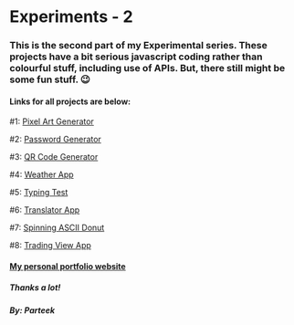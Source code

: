 # Experiments - 2

### This is the second part of my Experimental series. These projects have a bit serious javascript coding rather than colourful stuff, including use of APIs. But, there still might be some fun stuff. :wink:

#### Links for all projects are below:

#1: <a href="https://p4rt33k.github.io/JavaScriptWorksWonders/PixelArtGenerator/" target="_blank">Pixel Art Generator</a>

#2: <a href="https://p4rt33k.github.io/JavaScriptWorksWonders/PasswordGenerator/" target="_blank">Password Generator</a>

#3: <a href="https://p4rt33k.github.io/JavaScriptWorksWonders/QRCodeGenerator/" target="_blank">QR Code Generator</a>

#4: <a href="https://p4rt33k.github.io/JavaScriptWorksWonders/WeatherApp/" target="_blank">Weather App</a>

#5: <a href="https://p4rt33k.github.io/JavaScriptWorksWonders/TypingTest/" target="_blank">Typing Test</a>

#6: <a href="https://p4rt33k.github.io/JavaScriptWorksWonders/TranslatorApp/" target="_blank">Translator App</a>

#7: <a href="https://p4rt33k.github.io/JavaScriptWorksWonders/SpinningDonut/">Spinning ASCII Donut</a>

#8: <a href="https://p4rt33k.github.io/JavaScriptWorksWonders/TradingViewApp/home.html">Trading View App</a>

#### <a href="https://parteek-portfolio.netlify.app/homepage" target="_blank">My personal portfolio website</a>

##### Thanks a lot!
##### By: Parteek

